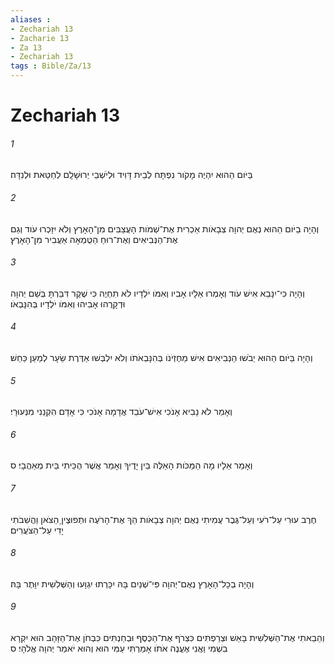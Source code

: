```yaml
---
aliases : 
- Zechariah 13
- Zacharie 13
- Za 13
- Zechariah 13
tags : Bible/Za/13
---
```


# Zechariah 13

###### 1
בַּיֹּום הַהוּא יִהְיֶה מָקֹור נִפְתָּח לְבֵית דָּוִיד וּלְיֹשְׁבֵי יְרוּשָׁלִָם לְחַטַּאת וּלְנִדָּה׃
###### 2
וְהָיָה בַיֹּום הַהוּא נְאֻם יְהוָה צְבָאֹות אַכְרִית אֶת־שְׁמֹות הָעֲצַבִּים מִן־הָאָרֶץ וְלֹא יִזָּכְרוּ עֹוד וְגַם אֶת־הַנְּבִיאִים וְאֶת־רוּחַ הַטֻּמְאָה אַעֲבִיר מִן־הָאָרֶץ׃
###### 3
וְהָיָה כִּי־יִנָּבֵא אִישׁ עֹוד וְאָמְרוּ אֵלָיו אָבִיו וְאִמֹּו יֹלְדָיו לֹא תִחְיֶה כִּי שֶׁקֶר דִּבַּרְתָּ בְּשֵׁם יְהוָה וּדְקָרֻהוּ אָבִיהוּ וְאִמֹּו יֹלְדָיו בְּהִנָּבְאֹו׃
###### 4
וְהָיָה בַּיֹּום הַהוּא יֵבֹשׁוּ הַנְּבִיאִים אִישׁ מֵחֶזְיֹנֹו בְּהִנָּבְאֹתֹו וְלֹא יִלְבְּשׁוּ אַדֶּרֶת שֵׂעָר לְמַעַן כַּחֵשׁ׃
###### 5
וְאָמַר לֹא נָבִיא אָנֹכִי אִישׁ־עֹבֵד אֲדָמָה אָנֹכִי כִּי אָדָם הִקְנַנִי מִנְּעוּרָי׃
###### 6
וְאָמַר אֵלָיו מָה הַמַּכֹּות הָאֵלֶּה בֵּין יָדֶיךָ וְאָמַר אֲשֶׁר הֻכֵּיתִי בֵּית מְאַהֲבָי׃ ס
###### 7
חֶרֶב עוּרִי עַל־רֹעִי וְעַל־גֶּבֶר עֲמִיתִי נְאֻם יְהוָה צְבָאֹות הַךְ אֶת־הָרֹעֶה וּתְפוּצֶיןָ הַצֹּאן וַהֲשִׁבֹתִי יָדִי עַל־הַצֹּעֲרִים׃
###### 8
וְהָיָה בְכָל־הָאָרֶץ נְאֻם־יְהוָה פִּי־שְׁנַיִם בָּהּ יִכָּרְתוּ יִגְוָעוּ וְהַשְּׁלִשִׁית יִוָּתֶר בָּהּ׃
###### 9
וְהֵבֵאתִי אֶת־הַשְּׁלִשִׁית בָּאֵשׁ וּצְרַפְתִּים כִּצְרֹף אֶת־הַכֶּסֶף וּבְחַנְתִּים כִּבְחֹן אֶת־הַזָּהָב הוּא יִקְרָא בִשְׁמִי וַאֲנִי אֶעֱנֶה אֹתֹו אָמַרְתִּי עַמִּי הוּא וְהוּא יֹאמַר יְהוָה אֱלֹהָי׃ ס
